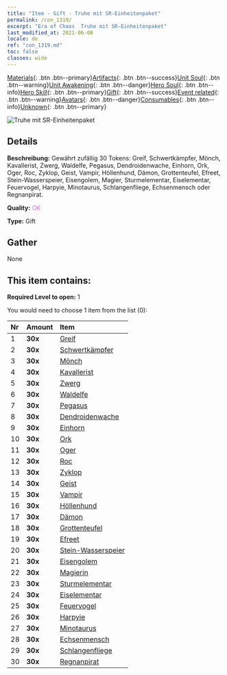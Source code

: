 ```yaml
---
title: "Item - Gift - Truhe mit SR-Einheitenpaket"
permalink: /con_1319/
excerpt: "Era of Chaos  Truhe mit SR-Einheitenpaket"
last_modified_at: 2021-06-08
locale: de
ref: "con_1319.md"
toc: false
classes: wide
---
```

 [Materials](/ItemsDE/){: .btn .btn--primary}[Artifacts](/ItemsDE/Artifacts/){: .btn .btn--success}[Unit Soul](/ItemsDE/UnitSoul/){: .btn .btn--warning}[Unit Awakening](/ItemsDE/UnitAwakening/){: .btn .btn--danger}[Hero Soul](/ItemsDE/HeroSoul/){: .btn .btn--info}[Hero Skill](/ItemsDE/HeroSkill/){: .btn .btn--primary}[Gift](/ItemsDE/Gift/){: .btn .btn--success}[Event related](/ItemsDE/Events/){: .btn .btn--warning}[Avatars](/ItemsDE/Avatars/){: .btn .btn--danger}[Consumables](/ItemsDE/Consumables/){: .btn .btn--info}[Unknown](/ItemsDE/Unknown/){: .btn .btn--primary}

 ![Truhe mit SR-Einheitenpaket](/images/t/i_907035.png)

## Details
 **Beschreibung:** Gewährt zufällig 30 Tokens: Greif, Schwertkämpfer, Mönch, Kavallerist, Zwerg, Waldelfe, Pegasus, Dendroidenwache, Einhorn, Ork, Oger, Roc, Zyklop, Geist, Vampir, Höllenhund, Dämon, Grottenteufel, Efreet, Stein-Wasserspeier, Eisengolem, Magier, Sturmelementar, Eiselementar, Feuervogel, Harpyie, Minotaurus, Schlangenfliege, Echsenmensch oder Regnanpirat.

 **Quality:** <span style="color: #DA70D6">OK</span>

 **Type:** Gift

## Gather

  None

## This item contains:

 **Required Level to open:** 1

 You would need to choose 1 item from the list (0):

  | Nr | Amount |     Item    |
  |:---|:-------|:------------|
  | 1 |  **30x** | [Greif](/ItemsDE/unt_192/) |  | 
  | 2 |  **30x** | [Schwertkämpfer](/ItemsDE/unt_193/) |  | 
  | 3 |  **30x** | [Mönch](/ItemsDE/unt_194/) |  | 
  | 4 |  **30x** | [Kavallerist](/ItemsDE/unt_195/) |  | 
  | 5 |  **30x** | [Zwerg](/ItemsDE/unt_200/) |  | 
  | 6 |  **30x** | [Waldelfe](/ItemsDE/unt_201/) |  | 
  | 7 |  **30x** | [Pegasus](/ItemsDE/unt_202/) |  | 
  | 8 |  **30x** | [Dendroidenwache](/ItemsDE/unt_203/) |  | 
  | 9 |  **30x** | [Einhorn](/ItemsDE/unt_204/) |  | 
  | 10 |  **30x** | [Ork](/ItemsDE/unt_219/) |  | 
  | 11 |  **30x** | [Oger](/ItemsDE/unt_220/) |  | 
  | 12 |  **30x** | [Roc](/ItemsDE/unt_221/) |  | 
  | 13 |  **30x** | [Zyklop](/ItemsDE/unt_222/) |  | 
  | 14 |  **30x** | [Geist](/ItemsDE/unt_210/) |  | 
  | 15 |  **30x** | [Vampir](/ItemsDE/unt_211/) |  | 
  | 16 |  **30x** | [Höllenhund](/ItemsDE/unt_228/) |  | 
  | 17 |  **30x** | [Dämon](/ItemsDE/unt_229/) |  | 
  | 18 |  **30x** | [Grottenteufel](/ItemsDE/unt_230/) |  | 
  | 19 |  **30x** | [Efreet](/ItemsDE/unt_231/) |  | 
  | 20 |  **30x** | [Stein-Wasserspeier](/ItemsDE/unt_236/) |  | 
  | 21 |  **30x** | [Eisengolem](/ItemsDE/unt_237/) |  | 
  | 22 |  **30x** | [Magierin](/ItemsDE/unt_238/) |  | 
  | 23 |  **30x** | [Sturmelementar](/ItemsDE/unt_263/) |  | 
  | 24 |  **30x** | [Eiselementar](/ItemsDE/unt_264/) |  | 
  | 25 |  **30x** | [Feuervogel](/ItemsDE/unt_268/) |  | 
  | 26 |  **30x** | [Harpyie](/ItemsDE/unt_245/) |  | 
  | 27 |  **30x** | [Minotaurus](/ItemsDE/unt_248/) |  | 
  | 28 |  **30x** | [Echsenmensch](/ItemsDE/unt_254/) |  | 
  | 29 |  **30x** | [Schlangenfliege](/ItemsDE/unt_255/) |  | 
  | 30 |  **30x** | [Regnanpirat](/ItemsDE/unt_273/) |  | 

